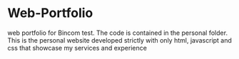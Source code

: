 # Web-Portfolio
web portfolio for Bincom test.
The code is contained in the personal folder.
This is the personal website developed strictly with only
html, javascript and css that showcase my services and experience
